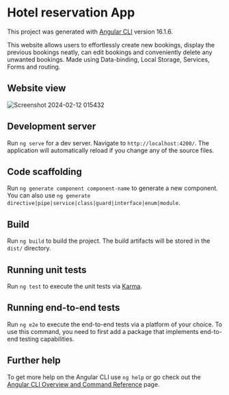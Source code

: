 # Hotel reservation App

This project was generated with [Angular CLI](https://github.com/angular/angular-cli) version 16.1.6.

This website allows users to effortlessly create new bookings, display the previous bookings neatly, can edit bookings and conveniently delete any unwanted bookings. Made using Data-binding, Local Storage, Services, Forms and routing.


## Website view

![Screenshot 2024-02-12 015432](https://github.com/bhargav0383/Appointment-App/assets/102506024/f0750ebb-26d6-4e63-aee7-26393328f26e)

## Development server

Run `ng serve` for a dev server. Navigate to `http://localhost:4200/`. The application will automatically reload if you change any of the source files.

## Code scaffolding

Run `ng generate component component-name` to generate a new component. You can also use `ng generate directive|pipe|service|class|guard|interface|enum|module`.

## Build

Run `ng build` to build the project. The build artifacts will be stored in the `dist/` directory.

## Running unit tests

Run `ng test` to execute the unit tests via [Karma](https://karma-runner.github.io).

## Running end-to-end tests

Run `ng e2e` to execute the end-to-end tests via a platform of your choice. To use this command, you need to first add a package that implements end-to-end testing capabilities.

## Further help

To get more help on the Angular CLI use `ng help` or go check out the [Angular CLI Overview and Command Reference](https://angular.io/cli) page.
